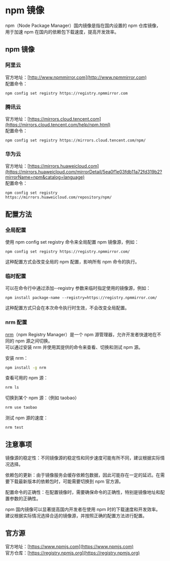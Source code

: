 # npm 镜像

npm（Node Package Manager）国内镜像是指在国内设置的 npm 仓库镜像，用于加速 npm 在国内的依赖包下载速度，提高开发效率。

## npm 镜像

### 阿里云

官方地址：[http://www.npmmirror.com](http://www.npmmirror.com)  
配置命令：

```
npm config set registry https://registry.npmmirror.com
```

### 腾讯云

官方地址：[https://mirrors.cloud.tencent.com](https://mirrors.cloud.tencent.com/help/npm.html)  
配置命令：

```
npm config set registry https://mirrors.cloud.tencent.com/npm/
```

### 华为云

官方地址：[https://mirrors.huaweicloud.com](https://mirrors.huaweicloud.com/mirrorDetail/5ea0f1e03fdb11a72fd319b2?mirrorName=npm&catalog=language)  
配置命令：

```
npm config set registry https://mirrors.huaweicloud.com/repository/npm/
```

## 配置方法

### 全局配置

使用 npm config set registry 命令来全局配置 npm 镜像源，例如：

```
npm config set registry https://registry.npmmirror.com/
```

这种配置方式会改变全局的 npm 配置，影响所有 npm 命令的执行。

### 临时配置

可以在命令行中通过添加--registry 参数来临时指定使用的镜像源，例如：

```
npm install package-name --registry=https://registry.npmmirror.com/
```

这种配置方式只会在本次命令执行时生效，不会改变全局配置。

### nrm 配置

[nrm](https://github.com/Pana/nrm)（npm Registry Manager）是一个 npm 源管理器，允许开发者快速地在不同的 npm 源之间切换。  
可以通过安装 nrm 并使用其提供的命令来查看、切换和测试 npm 源。

安装 nrm：

```bash
npm install -g nrm
```

查看可用的 npm 源：

```bash
nrm ls
```

切换到某个 npm 源：（例如 taobao）

```bash
nrm use taobao
```

测试 npm 源的速度：

```bash
nrm test
```

## 注意事项

镜像源的稳定性：不同镜像源的稳定性和同步速度可能有所不同，建议根据实际情况选择。

依赖包的更新：由于镜像服务会缓存依赖包数据，因此可能存在一定的延迟。在需要下载最新版本的依赖包时，可能需要切换到 npm 官方源。

配置命令的正确性：在配置镜像时，需要确保命令的正确性，特别是镜像地址和配置参数的正确性。

npm 国内镜像可以显著提高国内开发者在使用 npm 时的下载速度和开发效率。建议根据实际情况选择合适的镜像源，并按照正确的配置方法进行配置。

## 官方源

官方地址：[https://www.npmjs.com](https://www.npmjs.com)  
官方仓库：[https://registry.npmjs.org](https://registry.npmjs.org)
